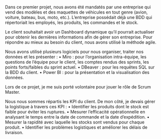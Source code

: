 Dans ce premier projet, nous avons été mandatés par une entreprise qui vend des modèles et des maquettes de véhicules en tout genre (avion, voiture, bateau, bus, moto, etc.).
L’entreprise possédait déjà une BDD qui répertoriait les employés, les produits, les commandes et le stock.

Le client souhaitait avoir un Dashboard dynamique qu’il pourrait actualiser pour obtenir les dernières informations afin de gérer son entreprise.
Pour répondre au mieux au besoin du client, nous avons utilisé la méthode agile.

Nous avons utilisé plusieurs logiciels pour nous organiser, traiter nos données et les présenter :
•	  Miro : pour l’organisation intra-équipe, les questions de l’équipe pour le client, les comptes rendus des sprints, les points forts/faibles du sprint actuel.
•	  DBeaver : pour les requêtes SQL sur la BDD du client.
•	  Power BI : pour la présentation et la visualisation des données.

Lors de ce projet, je me suis porté volontaire pour jouer le rôle de Scrum Master.

Nous nous sommes répartis les KPI du client. De mon côté, je devais gérer la logistique à travers ces KPI :
•   Identifier les produits dont le stock est faible pour éviter les ruptures.
•   Mesurer l’efficacité opérationnelle en analysant le temps entre la date de commande et la date d’expédition.
•   Mesurer la rapidité avec laquelle les stocks sont vendus pour chaque produit.
•   Identifier les problèmes logistiques et améliorer les délais de livraison.
